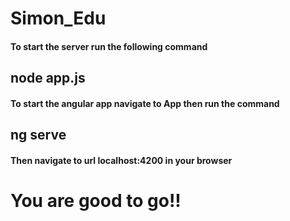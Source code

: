 # Simon_Edu
#### To start the server run the following command
## **node app.js**

#### To start the angular app navigate to App then run the command
## **ng serve**

#### Then navigate to url **localhost:4200** in your browser

# You are good to go!!
